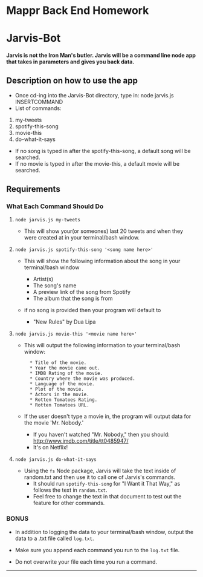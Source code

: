 # Mappr Back End Homework

# Jarvis-Bot
#### Jarvis is not the Iron Man's butler. Jarvis will be a command line node app that takes in parameters and gives you back data.

## Description on how to use the app

 - Once cd-ing into the Jarvis-Bot directory, type in: node jarvis.js INSERTCOMMAND 
 - List of commands:
  1. my-tweets
  2. spotify-this-song
  3. movie-this
  4. do-what-it-says
 - If no song is typed in after the spotify-this-song, a default song will be searched. 
 - If no movie is typed in after the movie-this, a default movie will be searched. 
 
## Requirements

### What Each Command Should Do

1. `node jarvis.js my-tweets`

   * This will show your(or someones) last 20 tweets and when they were created at in your terminal/bash window.

2. `node jarvis.js spotify-this-song '<song name here>'`

   * This will show the following information about the song in your terminal/bash window
     * Artist(s)
     * The song's name
     * A preview link of the song from Spotify
     * The album that the song is from

   * if no song is provided then your program will default to
     * "New Rules" by Dua Lipa

3. `node jarvis.js movie-this '<movie name here>'`

   * This will output the following information to your terminal/bash window:

     ```
       * Title of the movie.
       * Year the movie came out.
       * IMDB Rating of the movie.
       * Country where the movie was produced.
       * Language of the movie.
       * Plot of the movie.
       * Actors in the movie.
       * Rotten Tomatoes Rating.
       * Rotten Tomatoes URL.
     ```

   * If the user doesn't type a movie in, the program will output data for the movie 'Mr. Nobody.'
     * If you haven't watched "Mr. Nobody," then you should: <http://www.imdb.com/title/tt0485947/>
     * It's on Netflix!

4. `node jarvis.js do-what-it-says`
   * Using the `fs` Node package, Jarvis will take the text inside of random.txt and then use it to call one of Jarvis's commands.
     * It should run `spotify-this-song` for "I Want it That Way," as follows the text in `random.txt`.
     * Feel free to change the text in that document to test out the feature for other commands.

### BONUS

* In addition to logging the data to your terminal/bash window, output the data to a .txt file called `log.txt`.

* Make sure you append each command you run to the `log.txt` file. 

* Do not overwrite your file each time you run a command.

- - -
